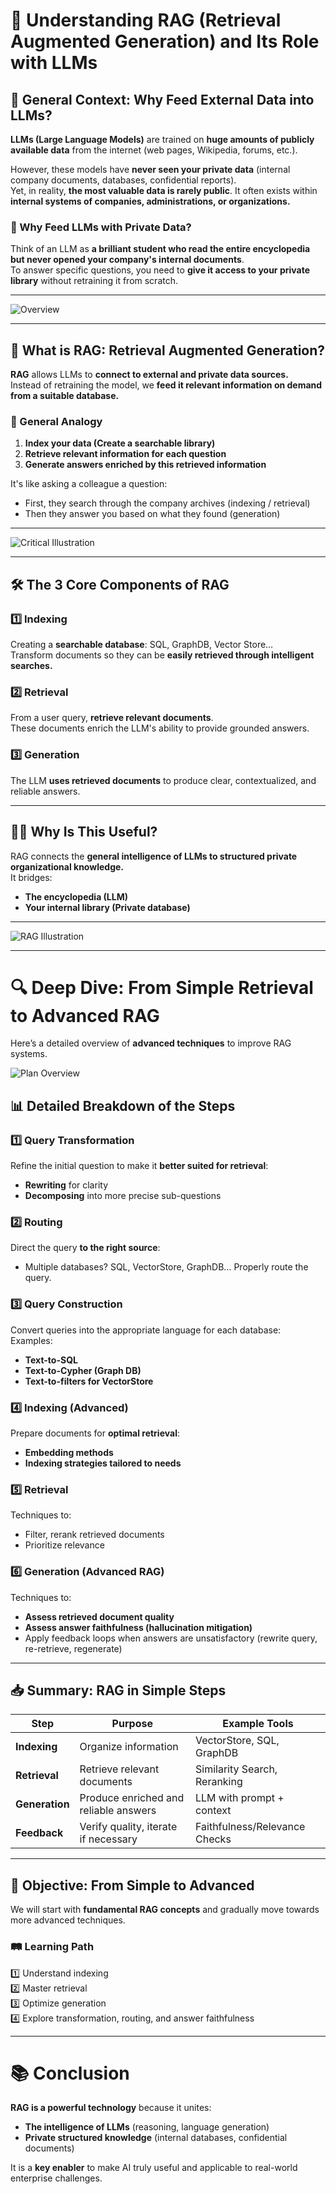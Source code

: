 # 🧠 Understanding RAG (Retrieval Augmented Generation) and Its Role with LLMs

## 📌 General Context: Why Feed External Data into LLMs?

**LLMs (Large Language Models)** are trained on **huge amounts of publicly available data** from the internet (web pages, Wikipedia, forums, etc.).

However, these models have **never seen your private data** (internal company documents, databases, confidential reports).  
Yet, in reality, **the most valuable data is rarely public**. It often exists within **internal systems of companies, administrations, or organizations.**

### 🔑 Why Feed LLMs with Private Data?
Think of an LLM as **a brilliant student who read the entire encyclopedia but never opened your company's internal documents**.  
To answer specific questions, you need to **give it access to your private library** without retraining it from scratch.

---

![Overview](./images/overview.png)

---

## 🚀 What is RAG: Retrieval Augmented Generation?

**RAG** allows LLMs to **connect to external and private data sources.**  
Instead of retraining the model, we **feed it relevant information on demand from a suitable database.**

### 📂 General Analogy
1. **Index your data (Create a searchable library)**
2. **Retrieve relevant information for each question**
3. **Generate answers enriched by this retrieved information**

It's like asking a colleague a question:  
- First, they search through the company archives (indexing / retrieval)  
- Then they answer you based on what they found (generation)

---

![Critical Illustration](./images/overview1.png)

---

## 🛠️ The 3 Core Components of RAG

### 1️⃣ **Indexing**  
Creating a **searchable database**: SQL, GraphDB, Vector Store…  
Transform documents so they can be **easily retrieved through intelligent searches.**

### 2️⃣ **Retrieval**  
From a user query, **retrieve relevant documents**.  
These documents enrich the LLM's ability to provide grounded answers.

### 3️⃣ **Generation**  
The LLM **uses retrieved documents** to produce clear, contextualized, and reliable answers.

---

## 🧑‍💼 Why Is This Useful?
RAG connects the **general intelligence of LLMs to structured private organizational knowledge.**  
It bridges:
- **The encyclopedia (LLM)**
- **Your internal library (Private database)**

---

![RAG Illustration](./images/rag_00.png)

---

# 🔍 Deep Dive: From Simple Retrieval to Advanced RAG

Here’s a detailed overview of **advanced techniques** to improve RAG systems.

![Plan Overview](./images/plan.png)

## 📊 Detailed Breakdown of the Steps

### 1️⃣ **Query Transformation**
Refine the initial question to make it **better suited for retrieval**:
- **Rewriting** for clarity
- **Decomposing** into more precise sub-questions

### 2️⃣ **Routing**
Direct the query **to the right source**:
- Multiple databases? SQL, VectorStore, GraphDB… Properly route the query.

### 3️⃣ **Query Construction**
Convert queries into the appropriate language for each database:  
Examples:  
- **Text-to-SQL**  
- **Text-to-Cypher (Graph DB)**  
- **Text-to-filters for VectorStore**

### 4️⃣ **Indexing (Advanced)**
Prepare documents for **optimal retrieval**:
- **Embedding methods**
- **Indexing strategies tailored to needs**

### 5️⃣ **Retrieval**
Techniques to:
- Filter, rerank retrieved documents
- Prioritize relevance

### 6️⃣ **Generation (Advanced RAG)**
Techniques to:
- **Assess retrieved document quality**
- **Assess answer faithfulness (hallucination mitigation)**
- Apply feedback loops when answers are unsatisfactory (rewrite query, re-retrieve, regenerate)

---

## 📥 Summary: RAG in Simple Steps
| Step             | Purpose                                     | Example Tools            |
|------------------|---------------------------------------------|---------------------------|
| **Indexing**     | Organize information                         | VectorStore, SQL, GraphDB  |
| **Retrieval**    | Retrieve relevant documents                   | Similarity Search, Reranking |
| **Generation**   | Produce enriched and reliable answers          | LLM with prompt + context  |
| **Feedback**     | Verify quality, iterate if necessary           | Faithfulness/Relevance Checks |

---

## 🔭 Objective: From Simple to Advanced
We will start with **fundamental RAG concepts** and gradually move towards more advanced techniques.

### 🛤️ Learning Path
1️⃣ Understand indexing  
2️⃣ Master retrieval  
3️⃣ Optimize generation  
4️⃣ Explore transformation, routing, and answer faithfulness

---

# 📚 Conclusion
**RAG is a powerful technology** because it unites:
- **The intelligence of LLMs** (reasoning, language generation)
- **Private structured knowledge** (internal databases, confidential documents)

It is a **key enabler** to make AI truly useful and applicable to real-world enterprise challenges.
